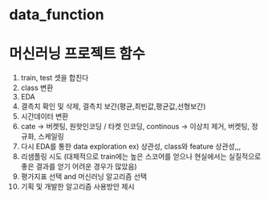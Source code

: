 # data_function

# 머신러닝 프로젝트 함수

1. train, test 셋을 합친다
2. class 변환
3. EDA
4. 결측치 확인 및 삭제, 결측치 보간(평균,최빈값,평균값,선형보간)
5. 시간데이터 변환
6. cate -> 버켓팅, 원핫인코딩 / 타켓 인코딩, continous -> 이상치 제거, 버켓팅, 정규화, 스케일링
7. 다시 EDA를 통한 data exploration ex) 상관성, class와 feature 상관성,,,
8. 리샘플링 시도 (대체적으로 train에는 높은 스코어를 얻으나 현실에서는 실질적으로 좋은 결과를 얻기 어려운 경우가 많았음)
9. 평가지표 선택 and 머신러닝 알고리즘 선택
10. 기획 및 개발한 알고리즘 사용방안 제시
